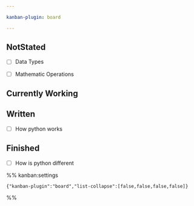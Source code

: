 ```yaml
---

kanban-plugin: board

---
```


## NotStated

- [ ] Data Types
- [ ] Mathematic Operations


## Currently Working



## Written

- [ ] How python works


## Finished

- [ ] How is python different




%% kanban:settings
```
{"kanban-plugin":"board","list-collapse":[false,false,false,false]}
```
%%